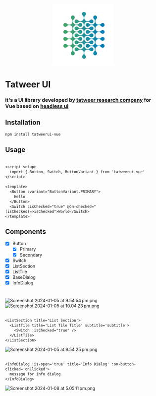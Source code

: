 <div align="center">
  <picture>
    <img alt="logo" height="200px" src="https://github.com/adelbograyn/tatweerui-vue/blob/main/public/tatweer.png">
  </picture>
</div>

# Tatweer UI

### it's a UI library developed by [tatweer research company](https://tatweerresearch.org) for Vue based on [headless ui](https://headlessui.com/)

## Installation

```bash
npm install tatweerui-vue
```

## Usage

```vue

<script setup>
  import { Button, Switch, ButtonVariant } from 'tatweerui-vue'
</script>

<template>
  <Button :variant="ButtonVariant.PRIMARY">
    Hello
  </Button>
  <Switch :isChecked="true" @on-checked="(isChecked)=>isChecked">World</Switch>
</template>
```

## Components

- [x] Button
    - [x] Primary
    - [x] Secondary
- [x] Switch
- [x] ListSection
- [x] ListTile
- [x] BaseDialog
- [x] InfoDialog

#

![Screenshot 2024-01-05 at 9.54.54 pm.png](src%2Fassets%2Fimages%2FScreenshot%202024-01-05%20at%209.54.54%E2%80%AFpm.png)
![Screenshot 2024-01-05 at 10.04.23 pm.png](src%2Fassets%2Fimages%2FScreenshot%202024-01-05%20at%2010.04.23%E2%80%AFpm.png)

```vue

<ListSection title='List Section'>
  <ListTile title='List Tile Title' subtitle='subtitle'>
    <Switch :isChecked="true" />
  </ListTile>
</ListSection>
```

![Screenshot 2024-01-05 at 9.54.25 pm.png](src%2Fassets%2Fimages%2FScreenshot%202024-01-05%20at%209.54.25%E2%80%AFpm.png)

```vue

<InfoDialog :is-open='true' title='Info Dialog' :on-button-clicked='onClicked'>
  message for info dialog
</InfoDialog>
```
![Screenshot 2024-01-08 at 5.05.11 pm.png](src%2Fassets%2Fimages%2FScreenshot%202024-01-08%20at%205.05.11%E2%80%AFpm.png)